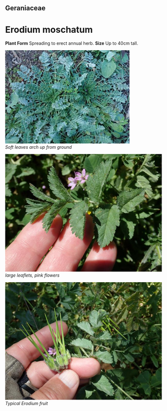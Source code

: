 ## Geraniaceae
# Erodium moschatum

**Plant Form** Spreading to erect annual herb. **Size** Up to 40cm tall.


![Soft leaves arch up from ground](202_P4184678.jpg)  
 *Soft leaves arch up from ground* 

![large leaflets, pink flowers](4339_PA202873.jpg)  
 *large leaflets, pink flowers* 

![Typical Erodium fruit](4342_PA202876.jpg)  
 *Typical Erodium fruit* 

